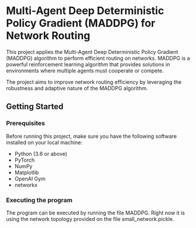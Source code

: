 # Multi-Agent Deep Deterministic Policy Gradient (MADDPG) for Network Routing

This project applies the Multi-Agent Deep Deterministic Policy Gradient (MADDPG) algorithm to perform efficient routing on networks. MADDPG is a powerful reinforcement learning algorithm that provides solutions in environments where multiple agents must cooperate or compete.

The project aims to improve network routing efficiency by leveraging the robustness and adaptive nature of the MADDPG algorithm.

## Getting Started

### Prerequisites

Before running this project, make sure you have the following software installed on your local machine:

- Python (3.6 or above)
- PyTorch
- NumPy
- Matplotlib
- OpenAI Gym
- networkx

### Executing the program
The program can be executed by running the file MADDPG. Right now it is using the network topology provided on the file small_network.pickle.

